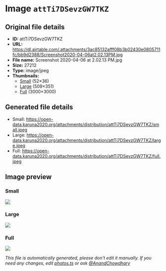 # Image `attTi7DSevzGW7TKZ`

## Original file details

- **ID:** attTi7DSevzGW7TKZ
- **URL:** https://dl.airtable.com/.attachments/3ac85132afff08b3b02430e0805711fc/bb9d2388/Screenshot2020-04-06at2.02.13PM.jpg
- **File name:** Screenshot 2020-04-06 at 2.02.13 PM.jpg
- **Size:** 27212
- **Type:** image/jpeg
- **Thumbnails:**
  - [Small](https://dl.airtable.com/.attachmentThumbnails/491dfde86fb9aa9be0aba32b6e336329/67341dba) (52×36)
  - [Large](https://dl.airtable.com/.attachmentThumbnails/2db28e9d13b1d8807e55dfe05411f7e6/6fc0f695) (509×351)
  - [Full](https://dl.airtable.com/.attachmentThumbnails/9f34ca1616136bb382cbd5b8f1f6c958/3b2f6871) (3000×3000)

## Generated file details

- Small: https://open-data.karuna2020.org/attachments/distribution/attTi7DSevzGW7TKZ/small.jpeg
- Large: https://open-data.karuna2020.org/attachments/distribution/attTi7DSevzGW7TKZ/large.jpeg
- Full: https://open-data.karuna2020.org/attachments/distribution/attTi7DSevzGW7TKZ/full.jpeg

## Image preview

### Small

![](https://open-data.karuna2020.org/attachments/distribution/attTi7DSevzGW7TKZ/small.jpeg)

### Large

![](https://open-data.karuna2020.org/attachments/distribution/attTi7DSevzGW7TKZ/large.jpeg)

### Full

![](https://open-data.karuna2020.org/attachments/distribution/attTi7DSevzGW7TKZ/full.jpeg)

_This file is automatically generated, please don't edit it manually. If you need any changes, edit [photos.ts](/photos.ts) or ask [@AnandChowdhary](https://github.com/AnandChowdhary)_

